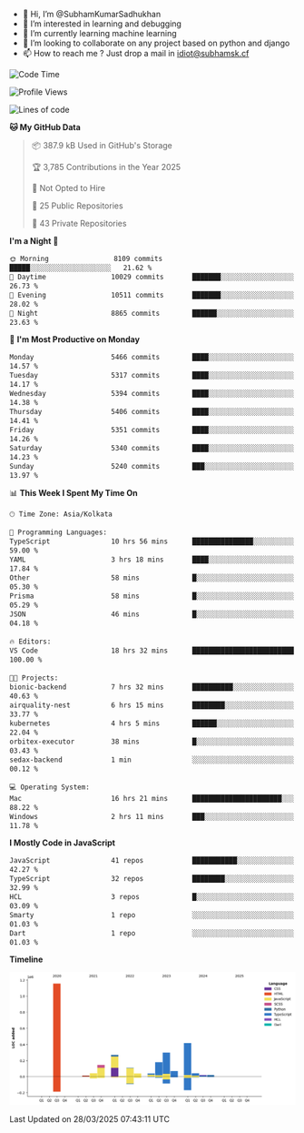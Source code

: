 - 👋 Hi, I’m @SubhamKumarSadhukhan
- 👀 I’m interested in learning and debugging
- 🌱 I’m currently learning machine learning
- 💞️ I’m looking to collaborate on any project based on python and django
- 📫 How to reach me ?
      Just drop a mail in idiot@subhamsk.cf

<!---
SubhamKumarSadhukhan/SubhamKumarSadhukhan is a ✨ special ✨ repository because its `README.md` (this file) appears on your GitHub profile.
You can click the Preview link to take a look at your changes.
--->


<!--START_SECTION:waka-->
![Code Time](http://img.shields.io/badge/Code%20Time-2%2C809%20hrs%2049%20mins-blue)

![Profile Views](http://img.shields.io/badge/Profile%20Views-3-blue)

![Lines of code](https://img.shields.io/badge/From%20Hello%20World%20I%27ve%20Written-2.8%20million%20lines%20of%20code-blue)

**🐱 My GitHub Data** 

> 📦 387.9 kB Used in GitHub's Storage 
 > 
> 🏆 3,785 Contributions in the Year 2025
 > 
> 🚫 Not Opted to Hire
 > 
> 📜 25 Public Repositories 
 > 
> 🔑 43 Private Repositories 
 > 
**I'm a Night 🦉** 

```text
🌞 Morning                8109 commits        █████░░░░░░░░░░░░░░░░░░░░   21.62 % 
🌆 Daytime                10029 commits       ███████░░░░░░░░░░░░░░░░░░   26.73 % 
🌃 Evening                10511 commits       ███████░░░░░░░░░░░░░░░░░░   28.02 % 
🌙 Night                  8865 commits        ██████░░░░░░░░░░░░░░░░░░░   23.63 % 
```
📅 **I'm Most Productive on Monday** 

```text
Monday                   5466 commits        ████░░░░░░░░░░░░░░░░░░░░░   14.57 % 
Tuesday                  5317 commits        ████░░░░░░░░░░░░░░░░░░░░░   14.17 % 
Wednesday                5394 commits        ████░░░░░░░░░░░░░░░░░░░░░   14.38 % 
Thursday                 5406 commits        ████░░░░░░░░░░░░░░░░░░░░░   14.41 % 
Friday                   5351 commits        ████░░░░░░░░░░░░░░░░░░░░░   14.26 % 
Saturday                 5340 commits        ████░░░░░░░░░░░░░░░░░░░░░   14.23 % 
Sunday                   5240 commits        ███░░░░░░░░░░░░░░░░░░░░░░   13.97 % 
```


📊 **This Week I Spent My Time On** 

```text
🕑︎ Time Zone: Asia/Kolkata

💬 Programming Languages: 
TypeScript               10 hrs 56 mins      ███████████████░░░░░░░░░░   59.00 % 
YAML                     3 hrs 18 mins       ████░░░░░░░░░░░░░░░░░░░░░   17.84 % 
Other                    58 mins             █░░░░░░░░░░░░░░░░░░░░░░░░   05.30 % 
Prisma                   58 mins             █░░░░░░░░░░░░░░░░░░░░░░░░   05.29 % 
JSON                     46 mins             █░░░░░░░░░░░░░░░░░░░░░░░░   04.18 % 

🔥 Editors: 
VS Code                  18 hrs 32 mins      █████████████████████████   100.00 % 

🐱‍💻 Projects: 
bionic-backend           7 hrs 32 mins       ██████████░░░░░░░░░░░░░░░   40.63 % 
airquality-nest          6 hrs 15 mins       ████████░░░░░░░░░░░░░░░░░   33.77 % 
kubernetes               4 hrs 5 mins        ██████░░░░░░░░░░░░░░░░░░░   22.04 % 
orbitex-executor         38 mins             █░░░░░░░░░░░░░░░░░░░░░░░░   03.43 % 
sedax-backend            1 min               ░░░░░░░░░░░░░░░░░░░░░░░░░   00.12 % 

💻 Operating System: 
Mac                      16 hrs 21 mins      ██████████████████████░░░   88.22 % 
Windows                  2 hrs 11 mins       ███░░░░░░░░░░░░░░░░░░░░░░   11.78 % 
```

**I Mostly Code in JavaScript** 

```text
JavaScript               41 repos            ███████████░░░░░░░░░░░░░░   42.27 % 
TypeScript               32 repos            ████████░░░░░░░░░░░░░░░░░   32.99 % 
HCL                      3 repos             █░░░░░░░░░░░░░░░░░░░░░░░░   03.09 % 
Smarty                   1 repo              ░░░░░░░░░░░░░░░░░░░░░░░░░   01.03 % 
Dart                     1 repo              ░░░░░░░░░░░░░░░░░░░░░░░░░   01.03 % 
```



**Timeline**

![Lines of Code chart](https://raw.githubusercontent.com/SubhamKumarSadhukhan/SubhamKumarSadhukhan/main/assets/bar_graph.png)


 Last Updated on 28/03/2025 07:43:11 UTC
<!--END_SECTION:waka-->
